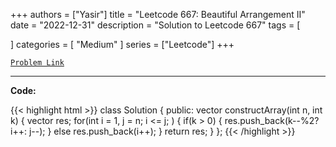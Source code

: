 
+++
authors = ["Yasir"]
title = "Leetcode 667: Beautiful Arrangement II"
date = "2022-12-31"
description = "Solution to Leetcode 667"
tags = [
    
]
categories = [
    "Medium"
]
series = ["Leetcode"]
+++



[`Problem Link`](https://leetcode.com/problems/beautiful-arrangement-ii/description/)

---

**Code:**

{{< highlight html >}}
class Solution {
public:
    vector<int> constructArray(int n, int k) {
        vector<int> res;
        for(int i = 1, j = n; i <= j; ) {
            if(k > 0) {
                res.push_back(k--%2? i++: j--);
            } else res.push_back(i++);
        }
        return res;
    }
};
{{< /highlight >}}

